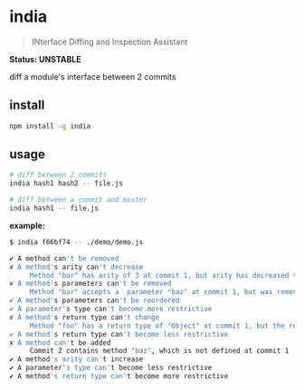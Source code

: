 # india

> INterface Diffing and Inspection Assistant

**Status: UNSTABLE**

diff a module's interface between 2 commits

## install

```bash
npm install -g india
```

## usage

```bash
# diff between 2 commits
india hash1 hash2 -- file.js

# diff between a commit and master
india hash1 -- file.js
```

**example:**

```bash
$ india f66bf74 -- ./demo/demo.js

✔ A method can't be removed
✘ A method's arity can't decrease 
	 Method "bar" has arity of 3 at commit 1, but arity has decreased to 2 at commit 2
✘ A method's parameters can't be removed 
	 Method "bar" accepts a  parameter "baz" at commit 1, but was removed at commit 2
✔ A method's parameters can't be reordered
✔ A parameter's type can't become more restrictive
✘ A method's return type can't change 
	 Method "foo" has a return type of "Object" at commit 1, but the return type has changed to "Array" at commit 2
✔ A method's return type can't become less restrictive
✘ A method can't be added 
	 Commit 2 contains method "baz", which is not defined at commit 1
✔ A method's arity can't increase
✔ A parameter's type can't become less restrictive
✔ A method's return type can't become more restrictive
```